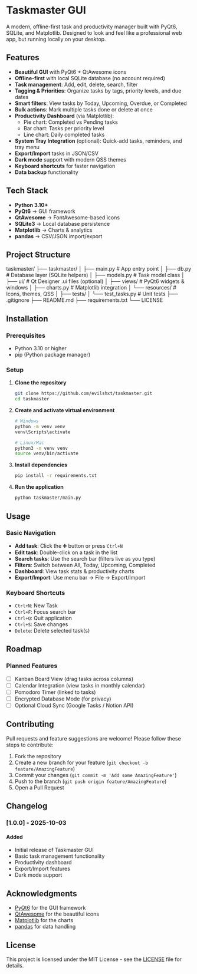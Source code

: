 # Taskmaster GUI

A modern, offline-first task and productivity manager built with PyQt6, SQLite, and Matplotlib. Designed to look and feel like a professional web app, but running locally on your desktop.

## Features

- **Beautiful GUI** with PyQt6 + QtAwesome icons
- **Offline-first** with local SQLite database (no account required)
- **Task management**: Add, edit, delete, search, filter
- **Tagging & Priorities**: Organize tasks by tags, priority levels, and due dates
- **Smart filters**: View tasks by Today, Upcoming, Overdue, or Completed
- **Bulk actions**: Mark multiple tasks done or delete at once
- **Productivity Dashboard** (via Matplotlib):
  - Pie chart: Completed vs Pending tasks
  - Bar chart: Tasks per priority level
  - Line chart: Daily completed tasks
- **System Tray Integration** (optional): Quick-add tasks, reminders, and tray menu
- **Export/Import** tasks in JSON/CSV
- **Dark mode** support with modern QSS themes
- **Keyboard shortcuts** for faster navigation
- **Data backup** functionality

## Tech Stack

- **Python 3.10+**
- **PyQt6** → GUI framework
- **QtAwesome** → FontAwesome-based icons
- **SQLite3** → Local database persistence
- **Matplotlib** → Charts & analytics
- **pandas** → CSV/JSON import/export

## Project Structure

taskmaster/
├── taskmaster/
│   ├── main.py            # App entry point
│   ├── db.py              # Database layer (SQLite helpers)
│   ├── models.py          # Task model class
│   ├── ui/                # Qt Designer .ui files (optional)
│   ├── views/             # PyQt6 widgets & windows
│   ├── charts.py          # Matplotlib integration
│   └── resources/         # Icons, themes, QSS
│
├── tests/
│   └── test_tasks.py      # Unit tests
├── .gitignore
├── README.md
├── requirements.txt
└── LICENSE

## Installation

### Prerequisites
- Python 3.10 or higher
- pip (Python package manager)

### Setup

1. **Clone the repository**
   ```bash
   git clone https://github.com/evilshxt/taskmaster.git
   cd taskmaster
   ```

2. **Create and activate virtual environment**
   ```bash
   # Windows
   python -m venv venv
   venv\Scripts\activate
   
   # Linux/Mac
   python3 -m venv venv
   source venv/bin/activate
   ```

3. **Install dependencies**
   ```bash
   pip install -r requirements.txt
   ```

4. **Run the application**
   ```bash
   python taskmaster/main.py
   ```

## Usage

### Basic Navigation
- **Add task**: Click the ➕ button or press `Ctrl+N`
- **Edit task**: Double-click on a task in the list
- **Search tasks**: Use the search bar (filters live as you type)
- **Filters**: Switch between All, Today, Upcoming, Completed
- **Dashboard**: View task stats & productivity charts
- **Export/Import**: Use menu bar → File → Export/Import

### Keyboard Shortcuts
- `Ctrl+N`: New Task
- `Ctrl+F`: Focus search bar
- `Ctrl+Q`: Quit application
- `Ctrl+S`: Save changes
- `Delete`: Delete selected task(s)

## Roadmap

### Planned Features
- [ ] Kanban Board View (drag tasks across columns)
- [ ] Calendar Integration (view tasks in monthly calendar)
- [ ] Pomodoro Timer (linked to tasks)
- [ ] Encrypted Database Mode (for privacy)
- [ ] Optional Cloud Sync (Google Tasks / Notion API)

## Contributing

Pull requests and feature suggestions are welcome! Please follow these steps to contribute:

1. Fork the repository
2. Create a new branch for your feature (`git checkout -b feature/AmazingFeature`)
3. Commit your changes (`git commit -m 'Add some AmazingFeature'`)
4. Push to the branch (`git push origin feature/AmazingFeature`)
5. Open a Pull Request

## Changelog

### [1.0.0] - 2025-10-03
#### Added
- Initial release of Taskmaster GUI
- Basic task management functionality
- Productivity dashboard
- Export/Import features
- Dark mode support

## Acknowledgments
- [PyQt6](https://www.riverbankcomputing.com/software/pyqt/) for the GUI framework
- [QtAwesome](https://github.com/spyder-ide/qtawesome) for the beautiful icons
- [Matplotlib](https://matplotlib.org/) for the charts
- [pandas](https://pandas.pydata.org/) for data handling

## License

This project is licensed under the MIT License - see the [LICENSE](LICENSE) file for details.